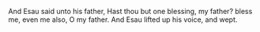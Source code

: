 And Esau said unto his father, Hast thou but one blessing, my father? bless me, even me also, O my father. And Esau lifted up his voice, and wept.
